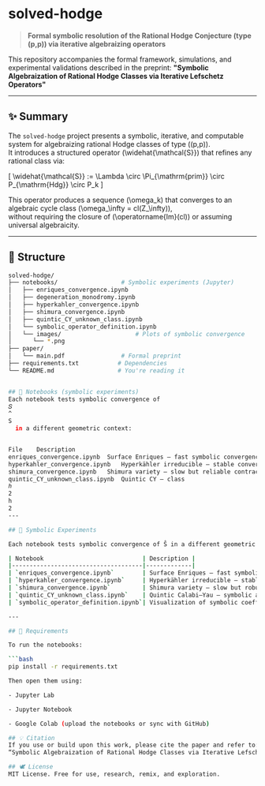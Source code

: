 # solved-hodge

> **Formal symbolic resolution of the Rational Hodge Conjecture (type (p,p)) via iterative algebraizing operators**

This repository accompanies the formal framework, simulations, and experimental validations described in the preprint:
**"Symbolic Algebraization of Rational Hodge Classes via Iterative Lefschetz Operators"**

---

## ✨ Summary

The `solved-hodge` project presents a symbolic, iterative, and computable system for algebraizing rational Hodge classes of type \((p,p)\).  
It introduces a structured operator \(\widehat{\mathcal{S}}\) that refines any rational class via:

\[
\widehat{\mathcal{S}} := \Lambda \circ \Pi_{\mathrm{prim}} \circ P_{\mathrm{Hdg}} \circ P_k
\]

This operator produces a sequence \(\omega_k\) that converges to an algebraic cycle class \(\omega_\infty = cl(Z_\infty)\),  
without requiring the closure of \(\operatorname{Im}(cl)\) or assuming universal algebraicity.

---

## 📁 Structure

```bash
solved-hodge/
├── notebooks/                  # Symbolic experiments (Jupyter)
│   ├── enriques_convergence.ipynb
│   ├── degeneration_monodromy.ipynb
│   ├── hyperkahler_convergence.ipynb
│   ├── shimura_convergence.ipynb
│   ├── quintic_CY_unknown_class.ipynb
│   └── symbolic_operator_definition.ipynb
│   └── images/                     # Plots of symbolic convergence
│      └── *.png
├── paper/
│   └── main.pdf                # Formal preprint
├── requirements.txt           # Dependencies
└── README.md                  # You're reading it


## 🔬 Notebooks (symbolic experiments)
Each notebook tests symbolic convergence of 
𝑆
^
S
  in a different geometric context:


File	Description
enriques_convergence.ipynb	Surface Enriques — fast symbolic convergence
hyperkahler_convergence.ipynb	Hyperkähler irreducible — stable convergence
shimura_convergence.ipynb	Shimura variety — slow but reliable contraction
quintic_CY_unknown_class.ipynb	Quintic CY — class 
ℎ
2
h 
2
---

## 🔬 Symbolic Experiments

Each notebook tests symbolic convergence of Ŝ in a different geometric context:

| Notebook                            | Description |
|-------------------------------------|-------------|
| `enriques_convergence.ipynb`        | Surface Enriques — fast symbolic contraction |
| `hyperkahler_convergence.ipynb`     | Hyperkähler irreducible — stable symbolic convergence |
| `shimura_convergence.ipynb`         | Shimura variety — slow but robust symbolic contraction |
| `quintic_CY_unknown_class.ipynb`    | Quintic Calabi–Yau — symbolic algebraization of class h² without known expression |
| `symbolic_operator_definition.ipynb`| Visualization of symbolic coefficient evolution under the operator Ŝ |

---

## 🔧 Requirements

To run the notebooks:

```bash
pip install -r requirements.txt

Then open them using:

- Jupyter Lab

- Jupyter Notebook

- Google Colab (upload the notebooks or sync with GitHub)

## 💡 Citation
If you use or build upon this work, please cite the paper and refer to: Daniel Iván Campos Espinoza & GPT4-O
“Symbolic Algebraization of Rational Hodge Classes via Iterative Lefschetz Operators” (2025)

## 🕊️ License
MIT License. Free for use, research, remix, and exploration.